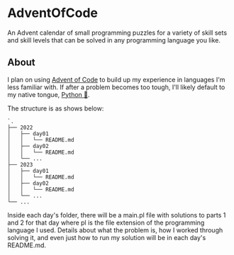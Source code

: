# AdventOfCode

An Advent calendar of small programming puzzles for a variety of skill sets and
skill levels that can be solved in any programming language you like.

## About

I plan on using [Advent of Code](https://adventofcode.com/) to build up my
experience in languages I'm less familiar with.
If after a problem becomes too tough, I'll likely default to my native tongue,
[Python 🐍](https://www.python.org/).

The structure is as shows below:

```tree
`.
├── 2022
│   ├── day01
│   │   └── README.md
│   ├── day02
│   │   └── README.md
│   └── ...
├── 2023
│   ├── day01
│   │   └── README.md
│   ├── day02
│   │   └── README.md
│   └── ...
└── ...
```

Inside each day's folder, there will be a main.pl file with solutions to parts
1 and 2 for that day where pl is the file extension of the programming language
I used.
Details about what the problem is, how I worked through solving it, and even
just how to run my solution will be in each day's README.md.

